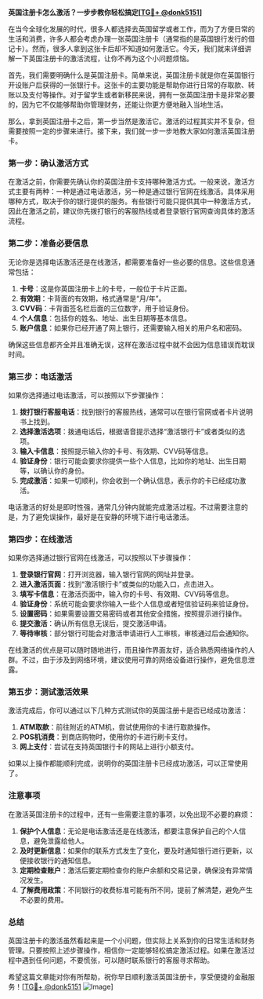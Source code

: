 **英国注册卡怎么激活？一步步教你轻松搞定[[TG💪+ @donk5151](https://t.me/s/donk5151)]**

在当今全球化发展的时代，很多人都选择去英国留学或者工作，而为了方便日常的生活和消费，许多人都会考虑办理一张英国注册卡（通常指的是英国银行发行的借记卡）。然而，很多人拿到这张卡后却不知道如何激活它。今天，我们就来详细讲解一下英国注册卡的激活流程，让你不再为这个小问题烦恼。

首先，我们需要明确什么是英国注册卡。简单来说，英国注册卡就是你在英国银行开设账户后获得的一张银行卡。这张卡的主要功能是帮助你进行日常的存取款、转账以及支付等操作。对于留学生或者新移民来说，拥有一张英国注册卡是非常必要的，因为它不仅能够帮助你管理财务，还能让你更方便地融入当地生活。

那么，拿到英国注册卡之后，第一步当然是激活它。激活的过程其实并不复杂，但需要按照一定的步骤来进行。接下来，我们就一步一步地教大家如何激活英国注册卡。

### 第一步：确认激活方式

在激活之前，你需要先确认你的英国注册卡支持哪种激活方式。一般来说，激活方式主要有两种：一种是通过电话激活，另一种是通过银行官网在线激活。具体采用哪种方式，取决于你的银行提供的服务。有些银行可能只提供其中一种激活方式，因此在激活之前，建议你先拨打银行的客服热线或者登录银行官网查询具体的激活流程。

### 第二步：准备必要信息

无论你是选择电话激活还是在线激活，都需要准备好一些必要的信息。这些信息通常包括：

1. **卡号**：这是你英国注册卡上的卡号，一般位于卡片正面。
2. **有效期**：卡背面的有效期，格式通常是“月/年”。
3. **CVV码**：卡背面签名栏后面的三位数字，用于验证身份。
4. **个人信息**：包括你的姓名、地址、出生日期等基本信息。
5. **账户信息**：如果你已经开通了网上银行，还需要输入相关的用户名和密码。

确保这些信息都齐全并且准确无误，这样在激活过程中就不会因为信息错误而耽误时间。

### 第三步：电话激活

如果你选择通过电话激活，可以按照以下步骤操作：

1. **拨打银行客服电话**：找到银行的客服热线，通常可以在银行官网或者卡片说明书上找到。
2. **选择激活选项**：拨通电话后，根据语音提示选择“激活银行卡”或者类似的选项。
3. **输入卡信息**：按照提示输入你的卡号、有效期、CVV码等信息。
4. **验证身份**：银行可能会要求你提供一些个人信息，比如你的地址、出生日期等，以确认你的身份。
5. **完成激活**：如果一切顺利，你会收到一个确认信息，表示你的卡已经成功激活。

电话激活的好处是即时性强，通常几分钟内就能完成激活过程。不过需要注意的是，为了避免误操作，最好是在安静的环境下进行电话激活。

### 第四步：在线激活

如果你选择通过银行官网在线激活，可以按照以下步骤操作：

1. **登录银行官网**：打开浏览器，输入银行官网的网址并登录。
2. **进入激活页面**：找到“激活银行卡”或类似的功能入口，点击进入。
3. **填写卡信息**：在激活页面中，输入你的卡号、有效期、CVV码等信息。
4. **验证身份**：系统可能会要求你输入一些个人信息或者短信验证码来验证身份。
5. **设置密码**：如果需要设置交易密码或者其他安全措施，按照提示进行操作。
6. **提交激活**：确认所有信息无误后，提交激活申请。
7. **等待审核**：部分银行可能会对激活申请进行人工审核，审核通过后会通知你。

在线激活的优点是可以随时随地进行，而且操作界面友好，适合熟悉网络操作的人群。不过，由于涉及到网络环境，建议使用可靠的网络设备进行操作，避免信息泄露。

### 第五步：测试激活效果

激活完成后，你可以通过以下几种方式测试你的英国注册卡是否已经成功激活：

1. **ATM取款**：前往附近的ATM机，尝试使用你的卡进行取款操作。
2. **POS机消费**：到商店购物时，使用你的卡进行刷卡支付。
3. **网上支付**：尝试在支持英国银行卡的网站上进行小额支付。

如果以上操作都能顺利完成，说明你的英国注册卡已经成功激活，可以正常使用了。

### 注意事项

在激活英国注册卡的过程中，还有一些需要注意的事项，以免出现不必要的麻烦：

1. **保护个人信息**：无论是电话激活还是在线激活，都要注意保护自己的个人信息，避免泄露给他人。
2. **及时更新信息**：如果你的联系方式发生了变化，要及时通知银行进行更新，以便接收银行的通知信息。
3. **定期检查账户**：激活后要定期检查你的账户余额和交易记录，确保没有异常情况发生。
4. **了解费用政策**：不同银行的收费标准可能有所不同，提前了解清楚，避免产生不必要的费用。

### 总结

英国注册卡的激活虽然看起来是一个小问题，但实际上关系到你的日常生活和财务管理。只要按照上述步骤操作，相信你一定能够轻松搞定激活过程。如果在激活过程中遇到任何问题，不要慌张，可以随时联系银行的客服寻求帮助。

希望这篇文章能对你有所帮助，祝你早日顺利激活英国注册卡，享受便捷的金融服务！[[TG💪+ @donk5151](https://t.me/s/donk5151) ![Image](https://i.postimg.cc/rwNCRYN7/Snipaste-2025-04-30-17-27-05.png)]